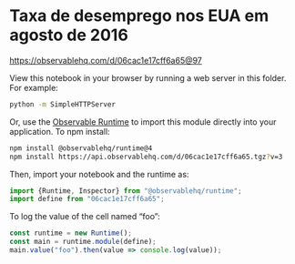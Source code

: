 # Taxa de desemprego nos EUA em agosto de 2016

https://observablehq.com/d/06cac1e17cff6a65@97

View this notebook in your browser by running a web server in this folder. For
example:

~~~sh
python -m SimpleHTTPServer
~~~

Or, use the [Observable Runtime](https://github.com/observablehq/runtime) to
import this module directly into your application. To npm install:

~~~sh
npm install @observablehq/runtime@4
npm install https://api.observablehq.com/d/06cac1e17cff6a65.tgz?v=3
~~~

Then, import your notebook and the runtime as:

~~~js
import {Runtime, Inspector} from "@observablehq/runtime";
import define from "06cac1e17cff6a65";
~~~

To log the value of the cell named “foo”:

~~~js
const runtime = new Runtime();
const main = runtime.module(define);
main.value("foo").then(value => console.log(value));
~~~
